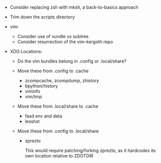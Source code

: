 - Consider replacing zsh with mksh, a back-to-basics approach
- Trim down the scripts directory

- vim:

    - Consider use of vundle vs subtree
    - Consider resurrection of the vim-kergoth repo

- XDG Locations:

    - Do the vim bundles belong in .config or .local/share?
    - Move these from .config to .cache

        - zcompcache, zcompdump, zhistory
        - bpython/history
        - viminfo
        - vim/tmp

    - Move these from .local/share to .cache

        - fasd env and data
        - lesshst

    - Move these from .config to .local/share

        - zprezto

          This would require patching/forking zprezto, as it hardcodes its own
          location relative to ZDOTDIR
